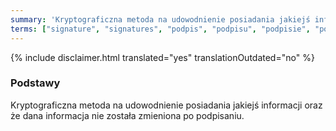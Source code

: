 ```yaml
---
summary: 'Kryptograficzna metoda na udowodnienie posiadania jakiejś informacji oraz że dana informacja nie została zmieniona po podpisaniu'
terms: ["signature", "signatures", "podpis", "podpisu", "podpisie", "podpisów", "podpisem"]
---
```


{% include disclaimer.html translated="yes" translationOutdated="no" %}

### Podstawy

Kryptograficzna metoda na udowodnienie posiadania jakiejś informacji oraz że
dana informacja nie została zmieniona po podpisaniu.
